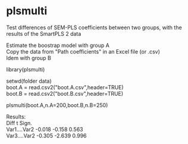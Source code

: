 # plsmulti
Test differences of SEM-PLS coefficients between two groups, with the results of the SmartPLS 2 data  

Estimate the boostrap model with group A  
Copy the data from "Path coefficients" in an Excel file (or .csv)  
Idem with group B  

library(plsmulti)  

setwd(folder data)  
boot.A = read.csv2("boot.A.csv",header=TRUE)  
boot.B = read.csv2("boot.B.csv",header=TRUE)  

plsmulti(boot.A,n.A=200,boot.B,n.B=250)  

Results:  
              Diff      t   Sign.  
Var1....Var2  -0.018 -0.158 0.563  
Var3....Var2  -0.305 -2.639 0.996  
